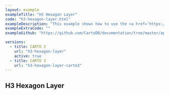 ```yaml
---
layout: example
exampleTitle: "H3 Hexagon Layer"
code: "h3-hexagon-layer.html"
exampleDescription: "This example shows how to use the <a href='https://deck.gl/docs/api-reference/geo-layers/h3-hexagon-layer' target='_blank'>H3HexagonLayer</a> to render hexagons from the H3 geospatial indexing system."
exampleExtraCode: ""
exampleGithub: "https://github.com/CartoDB/documentation/tree/master/app/content/deck-gl/examples/clustering-and-aggregation/h3-hexagon-layer.html"

versions:
  - title: CARTO 2
    url: "h3-hexagon-layer"
    active: true
  - title: CARTO 3
    url: "h3-hexagon-layer-carto3"
---
```

## H3 Hexagon Layer
